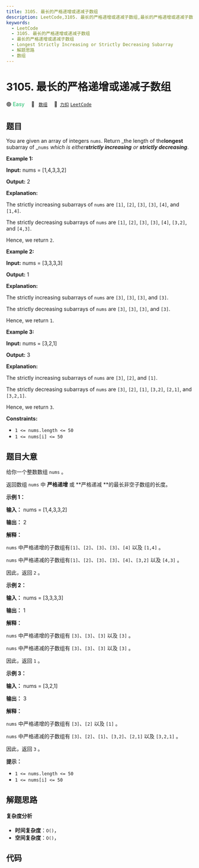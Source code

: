 ```yaml
---
title: 3105. 最长的严格递增或递减子数组
description: LeetCode,3105. 最长的严格递增或递减子数组,最长的严格递增或递减子数组,Longest Strictly Increasing or Strictly Decreasing Subarray,解题思路,数组
keywords:
  - LeetCode
  - 3105. 最长的严格递增或递减子数组
  - 最长的严格递增或递减子数组
  - Longest Strictly Increasing or Strictly Decreasing Subarray
  - 解题思路
  - 数组
---
```


# 3105. 最长的严格递增或递减子数组

🟢 <font color=#15bd66>Easy</font>&emsp; 🔖&ensp; [`数组`](/tag/array.md)&emsp; 🔗&ensp;[`力扣`](https://leetcode.cn/problems/longest-strictly-increasing-or-strictly-decreasing-subarray) [`LeetCode`](https://leetcode.com/problems/longest-strictly-increasing-or-strictly-decreasing-subarray)

## 题目

You are given an array of integers `nums`. Return _the length of
the**longest** subarray of _`nums` _which is either**strictly increasing** or
**strictly decreasing**_.



**Example 1:**

**Input:** nums = [1,4,3,3,2]

**Output:** 2

**Explanation:**

The strictly increasing subarrays of `nums` are `[1]`, `[2]`, `[3]`, `[3]`,
`[4]`, and `[1,4]`.

The strictly decreasing subarrays of `nums` are `[1]`, `[2]`, `[3]`, `[3]`,
`[4]`, `[3,2]`, and `[4,3]`.

Hence, we return `2`.

**Example 2:**

**Input:** nums = [3,3,3,3]

**Output:** 1

**Explanation:**

The strictly increasing subarrays of `nums` are `[3]`, `[3]`, `[3]`, and
`[3]`.

The strictly decreasing subarrays of `nums` are `[3]`, `[3]`, `[3]`, and
`[3]`.

Hence, we return `1`.

**Example 3:**

**Input:** nums = [3,2,1]

**Output:** 3

**Explanation:**

The strictly increasing subarrays of `nums` are `[3]`, `[2]`, and `[1]`.

The strictly decreasing subarrays of `nums` are `[3]`, `[2]`, `[1]`, `[3,2]`,
`[2,1]`, and `[3,2,1]`.

Hence, we return `3`.



**Constraints:**

  * `1 <= nums.length <= 50`
  * `1 <= nums[i] <= 50`


## 题目大意

给你一个整数数组 `nums` 。

返回数组 `nums` 中 **严格递增** 或 **严格递减 **的最长非空子数组的长度。



**示例 1：**

**输入：** nums = [1,4,3,3,2]

**输出：** 2

**解释：**

`nums` 中严格递增的子数组有`[1]`、`[2]`、`[3]`、`[3]`、`[4]` 以及 `[1,4]` 。

`nums` 中严格递减的子数组有`[1]`、`[2]`、`[3]`、`[3]`、`[4]`、`[3,2]` 以及 `[4,3]` 。

因此，返回 `2` 。

**示例 2：**

**输入：** nums = [3,3,3,3]

**输出：** 1

**解释：**

`nums` 中严格递增的子数组有 `[3]`、`[3]`、`[3]` 以及 `[3]` 。

`nums` 中严格递减的子数组有 `[3]`、`[3]`、`[3]` 以及 `[3]` 。

因此，返回 `1` 。

**示例 3：**

**输入：** nums = [3,2,1]

**输出：** 3

**解释：**

`nums` 中严格递增的子数组有 `[3]`、`[2]` 以及 `[1]` 。

`nums` 中严格递减的子数组有 `[3]`、`[2]`、`[1]`、`[3,2]`、`[2,1]` 以及 `[3,2,1]` 。

因此，返回 `3` 。



**提示：**

  * `1 <= nums.length <= 50`
  * `1 <= nums[i] <= 50`


## 解题思路

#### 复杂度分析

- **时间复杂度**：`O()`，
- **空间复杂度**：`O()`，

## 代码

```javascript

```